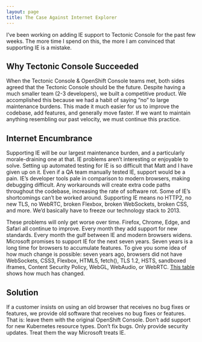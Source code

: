 ```yaml
---
layout: page
title: The Case Against Internet Explorer
---
```


I’ve been working on adding IE support to Tectonic Console for the past few weeks. The more time I spend on this, the more I am convinced that supporting IE is a mistake.

## Why Tectonic Console Succeeded

When the Tectonic Console & OpenShift Console teams met, both sides agreed that the Tectonic Console should be the future. Despite having a much smaller team (2-3 developers), we built a competitive product. We accomplished this because we had a habit of saying “no” to large maintenance burdens. This made it much easier for us to improve the codebase, add features, and generally move faster. If we want to maintain anything resembling our past velocity, we must continue this practice.

## Internet Encumbrance

Supporting IE will be our largest maintenance burden, and a particularly morale-draining one at that. IE problems aren’t interesting or enjoyable to solve. Setting up automated testing for IE is so difficult that Matt and I have given up on it. Even if a QA team manually tested IE, support would be a pain. IE’s developer tools pale in comparison to modern browsers, making debugging difficult. Any workarounds will create extra code paths throughout the codebase, increasing the rate of software rot. Some of IE’s shortcomings can’t be worked around. Supporting IE means no HTTP2, no new TLS, no WebRTC, broken Flexbox, broken WebSockets, broken CSS, and more. We’d basically have to freeze our technology stack to 2013.

These problems will only get worse over time. Firefox, Chrome, Edge, and Safari all continue to improve. Every month they add support for new standards. Every month the gulf between IE and modern browsers widens. Microsoft promises to support IE for the next seven years. Seven years is a long time for browsers to accumulate features. To give you some idea of how much change is possible: seven years ago, browsers did not have WebSockets, CSS3, Flexbox, HTML5, fetch(), TLS 1.2, HSTS, sandboxed iframes, Content Security Policy, WebGL, WebAudio, or WebRTC. [This table](https://caniuse.com/#compare=chrome+9,chrome+68) shows how much has changed.

## Solution

If a customer insists on using an old browser that receives no bug fixes or features, we provide old software that receives no bug fixes or features. That is: leave them with the original OpenShift Console. Don’t add support for new Kubernetes resource types. Don’t fix bugs. Only provide security updates. Treat them the way Microsoft treats IE.

